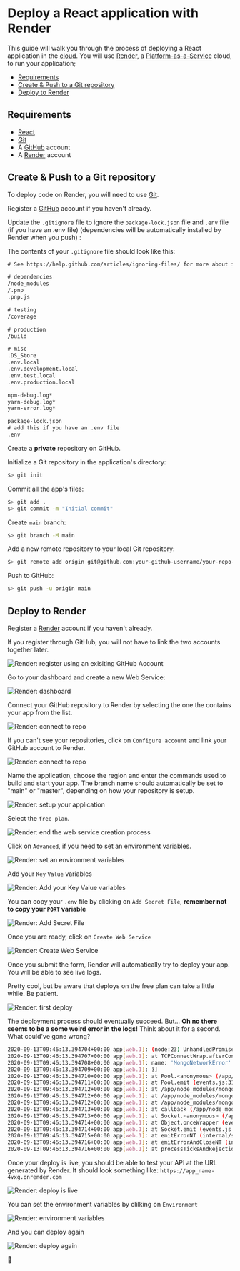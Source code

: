 # Deploy a React application with Render

This guide will walk you through the process of deploying a React application in the [cloud][cloud]. You will use [Render][render], a [Platform-as-a-Service][paas] cloud, to run your application;

<!-- START doctoc generated TOC please keep comment here to allow auto update -->
<!-- DON'T EDIT THIS SECTION, INSTEAD RE-RUN doctoc TO UPDATE -->

- [Requirements](#requirements)
- [Create & Push to a Git repository](#create-&-push-to-a-git-repository)
- [Deploy to Render](#deploy-to-render)

<!-- END doctoc generated TOC please keep comment here to allow auto update -->

## Requirements

- [React][react]
- [Git][git]
- A [GitHub][github] account
- A [Render][render] account

## Create & Push to a Git repository

To deploy code on Render, you will need to use [Git][git].

Register a [GitHub][github] account if you haven't already.

Update the `.gitignore` file to ignore the `package-lock.json` file and `.env` file (if you have an .env file) (dependencies will be automatically installed by Render when you push) :

The contents of your `.gitignore` file should look like this:

```txt
# See https://help.github.com/articles/ignoring-files/ for more about ignoring files.

# dependencies
/node_modules
/.pnp
.pnp.js

# testing
/coverage

# production
/build

# misc
.DS_Store
.env.local
.env.development.local
.env.test.local
.env.production.local

npm-debug.log*
yarn-debug.log*
yarn-error.log*

package-lock.json
# add this if you have an .env file
.env
```

Create a **private** repository on GitHub.

Initialize a Git repository in the application's directory:

```bash
$> git init
```

Commit all the app's files:

```bash
$> git add .
$> git commit -m "Initial commit"
```

Create `main` branch:

```bash
$> git branch -M main
```

Add a new remote repository to your local Git repository:

```bash
$> git remote add origin git@github.com:your-github-username/your-repo-name.git
```

Push to GitHub:

```bash
$> git push -u origin main
```

## Deploy to Render

Register a [Render][render] account if you haven't already.

If you register through GitHub, you will not have to link the two accounts together later.

![Render: register using an exisiting GitHub Account](./images/render-01-signup.png)

Go to your dashboard and create a new Web Service:

![Render: dashboard](./images/render-02-create.png)

Connect your GitHub repository to Render by selecting the one the contains your app from the list.

![Render: connect to repo](./images/render-03-connect.png)

If you can't see your repositories, click on `Configure account` and link your GitHub account to Render.

![Render: connect to repo](./images/render-003-connect.png)

Name the application, choose the region and enter the commands used to build and start your app. The branch name should automatically be set to "main" or "master", depending on how your repository is setup.

![Render: setup your application](./images/render-045-setup.png)

Select the `free plan`.

![Render: end the web service creation process](./images/render-05-plans.png)

Click on `Advanced`, if you need to set an environment variables.

![Render: set an environment variables](./images/render-005-plans.png)

Add your `Key` `Value` variables

![Render: Add your Key Value variables](./images/render-0051-plans.png)

You can copy your `.env` file by clicking on `Add Secret File`, **remember not to copy your `PORT` variable**

![Render: Add Secret File](./images/render-0052-plans.png)

Once you are ready, click on `Create Web Service`

![Render: Create Web Service](./images/render-0053-plans.png)

Once you submit the form, Render will automatically try to deploy your app. You will be able to see live logs.

Pretty cool, but be aware that deploys on the free plan can take a little while. Be patient.

![Render: first deploy](./images/render-06-deploy.png)

The deployment process should eventually succeed. But... **Oh no there seems to be a some weird error in the logs!** Think about it for a second. What could've gone wrong?

```bash
2020-09-13T09:46:13.394704+00:00 app[web.1]: (node:23) UnhandledPromiseRejectionWarning: MongoNetworkError: failed to connect to server [localhost:27017] on first connect [Error: connect ECONNREFUSED 127.0.0.1:27017
2020-09-13T09:46:13.394707+00:00 app[web.1]: at TCPConnectWrap.afterConnect [as oncomplete] (net.js:1141:16) {
2020-09-13T09:46:13.394708+00:00 app[web.1]: name: 'MongoNetworkError'
2020-09-13T09:46:13.394709+00:00 app[web.1]: }]
2020-09-13T09:46:13.394710+00:00 app[web.1]: at Pool.<anonymous> (/app/node_modules/mongodb/lib/core/topologies/server.js:438:11)
2020-09-13T09:46:13.394711+00:00 app[web.1]: at Pool.emit (events.js:315:20)
2020-09-13T09:46:13.394712+00:00 app[web.1]: at /app/node_modules/mongodb/lib/core/connection/pool.js:562:14
2020-09-13T09:46:13.394712+00:00 app[web.1]: at /app/node_modules/mongodb/lib/core/connection/pool.js:995:11
2020-09-13T09:46:13.394712+00:00 app[web.1]: at /app/node_modules/mongodb/lib/core/connection/connect.js:32:7
2020-09-13T09:46:13.394713+00:00 app[web.1]: at callback (/app/node_modules/mongodb/lib/core/connection/connect.js:280:5)
2020-09-13T09:46:13.394713+00:00 app[web.1]: at Socket.<anonymous> (/app/node_modules/mongodb/lib/core/connection/connect.js:310:7)
2020-09-13T09:46:13.394714+00:00 app[web.1]: at Object.onceWrapper (events.js:422:26)
2020-09-13T09:46:13.394714+00:00 app[web.1]: at Socket.emit (events.js:315:20)
2020-09-13T09:46:13.394715+00:00 app[web.1]: at emitErrorNT (internal/streams/destroy.js:92:8)
2020-09-13T09:46:13.394716+00:00 app[web.1]: at emitErrorAndCloseNT (internal/streams/destroy.js:60:3)
2020-09-13T09:46:13.394716+00:00 app[web.1]: at processTicksAndRejections (internal/process/task_queues.js:84:21)
```

Once your deploy is live, you should be able to test your API at the URL generated by Render. It should look something like: `https://app_name-4vxg.onrender.com`

![Render: deploy is live](./images/render-09-variables.png)

You can set the environment variables by clilking on `Environment`

![Render: environment variables](./images/render-10-variables.png)

And you can deploy again

![Render: deploy again](./images/render-11-variables.png)

🎉

[cloud]: https://en.wikipedia.org/wiki/Cloud_computing
[express]: https://expressjs.com
[express-generator]: https://www.npmjs.com/package/generator-express-api-es
[git]: https://git-scm.com
[github]: https://github.com
[render]: https://render.com
[mongodb-atlas]: https://www.mongodb.com/cloud/atlas
[mongodb-try]: https://www.mongodb.com/try
[mongoose]: https://mongoosejs.com
[node]: https://nodejs.org
[paas]: https://en.wikipedia.org/wiki/Platform_as_a_service
[two-hard-things]: https://martinfowler.com/bliki/TwoHardThings.html
[react]: https://react.dev
